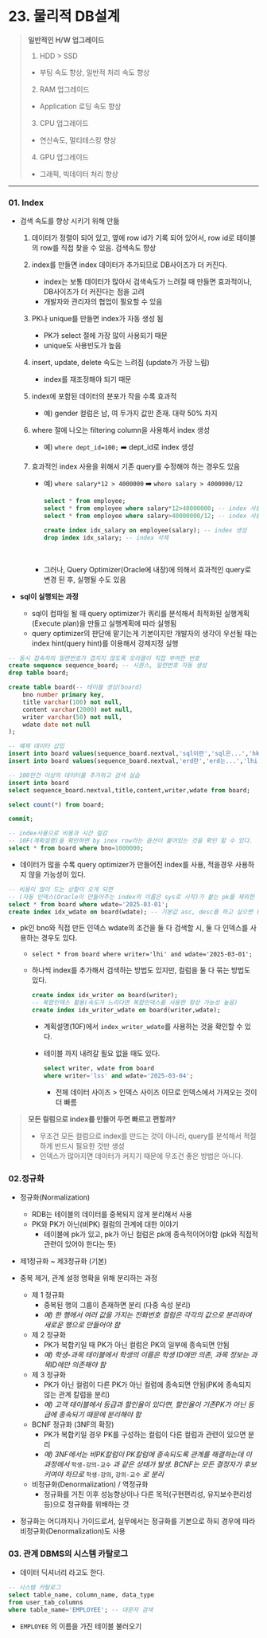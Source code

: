 # 23. 물리적 DB설계

>  **일반적인 H/W 업그레이드**
>
>  1. HDD > SSD
>    - 부팅 속도 향상, 일반적 처리 속도 향상
>  2. RAM 업그레이드
>    - Application 로딩 속도 향상
>  3. CPU 업그레이드
>    - 연산속도, 멀티테스킹 향상
>  4. GPU 업그레이드
>    - 그래픽, 빅데이터 처리 향상

---



### 01. Index

- 검색 속도를 향상 시키기 위해 만듦

  1. 데이터가 정렬이 되어 있고, 옆에 row id가 기록 되어 있어서, row id로 테이블의 row를 직접 찾을 수 있음. 검색속도 향상

  2. index를 만들면 index 데이터가 추가되므로 DB사이즈가 더 커진다.

     - index는 보통 데이터가 많아서 검색속도가 느려질 때 만들면 효과적이나, DB사이즈가 더 커진다는 점을 고려
     - 개발자와 관리자의 협업이 필요할 수 있음

  3. PK나  unique를 만들면 index가 자동 생성 됨

     - PK가 select 절에 가장 많이 사용되기 때문
     - unique도 사용빈도가 높음

  4. insert, update, delete 속도는 느려짐 (update가 가장 느림)

     - index를 재조정해야 되기 때문

  5. index에 포함된 데이터의 분포가 작을 수록 효과적

     - 예) gender 컬럼은 남, 여 두가지 값만 존재. 대략 50% 차지

  6. where 절에 나오는 filtering column을 사용해서 index 생성

     - 예) `where dept_id=100;` :arrow_right: dept_id로 index 생성

  7. 효과적인 index 사용을 위해서 기존 query를 수정해야 하는 경우도 있음

     - 예) `where salary*12 > 4000000`
       :arrow_right: `where salary > 4000000/12`

       ```sql
       select * from employee;
       select * from employee where salary*12>40000000; -- index 사용 X
       select * from employee where salary>40000000/12; -- index 사용 O

       create index idx_salary on employee(salary); -- index 생성
       drop index idx_salary; -- index 삭제
       ```

       ​

     - 그러나, Query Optimizer(Oracle에 내장)에 의해서 효과적인 query로 변경 된 후, 실행될 수도 있음 



- **sql이 실행되는 과정**
  - sql이 컴파일 될 때 query optimizer가 쿼리를 분석해서 최적화된 실행계획(Execute plan)을 만들고 실행계획에 따라 실행됨
  - query optimizer의 판단에 맡기는게 기본이지만 개발자의 생각이 우선될 때는 index hint(query hint)를 이용해서 강제지정 실행

```sql
-- 동시 접속자의 일련번호가 겹치지 않도록 오라클이 직접 부여한 번호
create sequence sequence_board; -- 시퀀스, 일련번호 자동 생성
drop table board;

create table board(-- 테이블 생성(board)
    bno number primary key,
    title varchar(100) not null,
    content varchar(2000) not null,
    writer varchar(50) not null,
    wdate date not null
);

-- 예제 데이터 삽입
insert into board values(sequence_board.nextval,'sql이란','sql은...','hkd','2025-03-04');
insert into board values(sequence_board.nextval,'erd란','erd는...','lhi','2025-03-01');

-- 100만건 이상의 데이터를 추가하고 검색 실습
insert into board
select sequence_board.nextval,title,content,writer,wdate from board;

select count(*) from board;

commit;

-- index사용으로 비용과 시간 절감
-- 10F(계획설명)을 확안하면 by inex row라는 옵션이 붙어있는 것을 확인 할 수 있다.
select * from board where bno=1000000;
```



- 데이터가 많을 수록 query optimizer가 만들어진 index를 사용, 적을경우 사용하지 않을 가능성이 있다.

```sql
-- 비용이 많이 드는 상황이 오게 되면
-- (자동 인덱스(Oracle이 만들어주는 index의 이름은 sys로 시작)가 붙는 pk를 제외한 것을 검색할 때)
select * from board where wdate='2025-03-01';
create index idx_wdate on board(wdate); -- 기본값 asc, desc를 하고 싶으면 (wdate desc라고 기재하면 됨)
```

- pk인 bno와 직접 만든 인덱스 wdate의 조건을 둘 다 검색할 시, 둘 다 인덱스를 사용하는 경우도 있다.

  - `select * from board where writer='lhi' and wdate='2025-03-01';`

  - 하나씩 index를 추가해서 검색하는 방법도 있지만, 컬럼을 둘 다 묶는 방법도 있다.

    ```sql
    create index idx_writer on board(writer);
    -- 복합인덱스 활용(속도가 느리다면 복합인덱스를 사용한 향상 가능성 높음)
    create index idx_writer_wdate on board(writer,wdate);
    ```

    - 계획설명(10F)에서 `index_writer_wdate`를 사용하는 것을 확인할 수 있다.

    - 테이블 까지 내려갈 필요 없을 때도 있다.

      ```sql
      select writer, wdate from board
      where writer='lss' and wdate='2025-03-04';
      ```

      - 전체 데이터 사이즈 > 인덱스 사이즈 이므로 인덱스에서 가져오는 것이 더 빠름

> **모든 컬럼으로 index를 만들어 두면 빠르고 편할까?**
>
> - 무조건 모든 컬럼으로 index를 만드는 것이 아니라, query를 분석해서 적절하게 반드시 필요한 것만 생성
> - 인덱스가 많아지면 데이터가 커지기 때문에 무조건 좋은 방법은 아니다.



### 02.정규화

- 정규화(Normalization)
  - RDB는 테이블의 데이터를 중복되지 않게 분리해서 사용
  - PK와 PK가 아닌(비PK) 컬럼의 관계에 대한 이야기
    - 테이블에 pk가 있고, pk가 아닌 컬럼은 pk에 종속적이어야함
      (pk와 직접적 관련이 있어야 한다는 뜻)


- 제1정규화 ~ 제3정규화 (기본)
- 중복 제거, 관계 설정 명확을 위해 분리하는 과정
  - 제 1 정규화
    - 중복된 행의 그룹이 존재하면 분리 (다중 속성 분리)
    - *예) 한 행에서 여러 값을 가지는 전화번호 컬럼은 각각의 값으로 분리하여 새로운 행으로 만들어야 함*
  - 제 2 정규화
    - PK가 복합키일 때 PK가 아닌 컬럼은 PK의 일부에 종속되면 안됨
    - *예) 학생-과목 테이블에서 학생의 이름은 학생 ID에만 의존, 과목 정보는 과목ID에만 의존해야 함*
  - 제 3 정규화
    - PK가 아닌 컬럼이 다른 PK가 아닌 컬럼에 종속되면 안됨(PK에 종속되지 않는 관계 칼럼을 분리)
    - *예) 고객 테이블에서 등급과 할인율이 있다면, 할인율이 기존PK가 아닌 등급에 종속되기 때문에 분리해야 함*
  - BCNF 정규화 (3NF의 확장)
    - PK가 복합키일 경우 PK를 구성하는 컬럼이 다른 컬럼과 관련이 있으면 분리
    - *예) 3NF에서는 비PK칼럼이 PK칼럼에 종속되도록 관계를 해결하는데 이 과정에서* `학생-강의-교수` *과 같은 상태가 발생. BCNF는 모든 결정자가 후보키여야 하므로* `학생-강의`, `강의-교수` *로 분리*
  - 비정규화(Denormalization) / 역정규화
    - 정규화를 거친 이후 성능향상이나 다른 목적(구현편리성, 유지보수편리성 등)으로 정규화를 위배하는 것
- 정규화는 어디까지나 가이드로서, 실무에서는 정규화를 기본으로 하되 경우에 따라 비정규화(Denormalization)도 사용



### 03. 관계 DBMS의 시스템 카탈로그

- 데이터 딕셔너리 라고도 한다.

```sql
-- 시스템 카탈로그
select table_name, column_name, data_type
from user_tab_columns
where table_name='EMPLOYEE'; -- 대문자 검색
```

- `EMPLOYEE` 의 이름을 가진 테이블 불러오기


